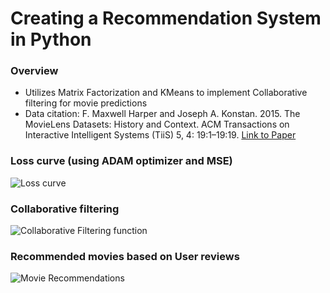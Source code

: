 # Creating a Recommendation System in Python

### Overview
* Utilizes Matrix Factorization and KMeans to implement Collaborative filtering for movie predictions
* Data citation: F. Maxwell Harper and Joseph A. Konstan. 2015. The MovieLens Datasets: History and Context. ACM Transactions on Interactive Intelligent Systems (TiiS) 5, 4: 19:1–19:19. [Link to Paper](https://doi.org/10.1145/2827872)
### Loss curve (using ADAM optimizer and MSE)
![Loss curve](https://i.ibb.co/fky9xQL/Screenshot-2024-02-19-at-2-12-55-PM.png)

### Collaborative filtering
![Collaborative Filtering function](https://i.ibb.co/f00mJ1S/collaborative-filtering.png)

### Recommended movies based on User reviews
![Movie Recommendations](https://i.ibb.co/xCdGDMF/clustered-CF-results.png)
